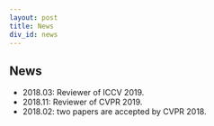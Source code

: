 ```yaml
---
layout: post
title: News
div_id: news
---
```


## News
* 2018.03:  Reviewer of ICCV 2019.
* 2018.11:  Reviewer of CVPR 2019.
* 2018.02:  two papers are accepted by CVPR 2018.

